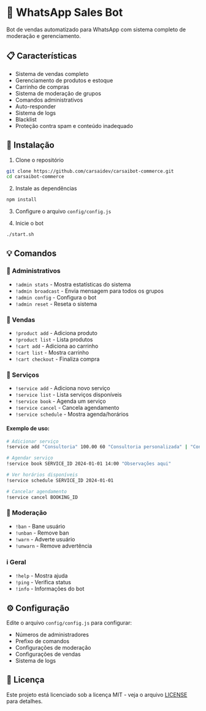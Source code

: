 # 🤖 WhatsApp Sales Bot

Bot de vendas automatizado para WhatsApp com sistema completo de moderação e gerenciamento.

## 📋 Características

- Sistema de vendas completo
- Gerenciamento de produtos e estoque
- Carrinho de compras
- Sistema de moderação de grupos
- Comandos administrativos
- Auto-responder
- Sistema de logs
- Blacklist
- Proteção contra spam e conteúdo inadequado

## 🚀 Instalação

1. Clone o repositório
```bash
git clone https://github.com/carsaidev/carsaibot-commerce.git
cd carsaibot-commerce
```

2. Instale as dependências
```bash
npm install
```

3. Configure o arquivo `config/config.js`

4. Inicie o bot
```bash
./start.sh
```

## 💡 Comandos

### 👑 Administrativos
- `!admin stats` - Mostra estatísticas do sistema
- `!admin broadcast` - Envia mensagem para todos os grupos
- `!admin config` - Configura o bot
- `!admin reset` - Reseta o sistema

### 🛒 Vendas
- `!product add` - Adiciona produto
- `!product list` - Lista produtos
- `!cart add` - Adiciona ao carrinho
- `!cart list` - Mostra carrinho
- `!cart checkout` - Finaliza compra

### 📅 Serviços
- `!service add` - Adiciona novo serviço
- `!service list` - Lista serviços disponíveis
- `!service book` - Agenda um serviço
- `!service cancel` - Cancela agendamento
- `!service schedule` - Mostra agenda/horários

#### Exemplo de uso:
```bash
# Adicionar serviço
!service add "Consultoria" 100.00 60 "Consultoria personalizada" | "Consultoria"

# Agendar serviço
!service book SERVICE_ID 2024-01-01 14:00 "Observações aqui"

# Ver horários disponíveis
!service schedule SERVICE_ID 2024-01-01

# Cancelar agendamento
!service cancel BOOKING_ID
```

### 👮 Moderação
- `!ban` - Bane usuário
- `!unban` - Remove ban
- `!warn` - Adverte usuário
- `!unwarn` - Remove advertência

### ℹ️ Geral
- `!help` - Mostra ajuda
- `!ping` - Verifica status
- `!info` - Informações do bot

## ⚙️ Configuração

Edite o arquivo `config/config.js` para configurar:
- Números de administradores
- Prefixo de comandos
- Configurações de moderação
- Configurações de vendas
- Sistema de logs

## 📄 Licença

Este projeto está licenciado sob a licença MIT - veja o arquivo [LICENSE](LICENSE) para detalhes.
